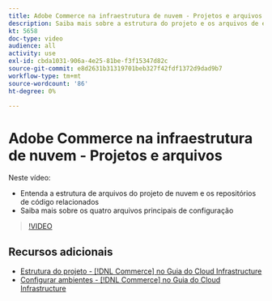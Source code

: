 ```yaml
---
title: Adobe Commerce na infraestrutura de nuvem - Projetos e arquivos
description: Saiba mais sobre a estrutura do projeto e os arquivos de email. Entenda a estrutura de arquivos do projeto do Cloud e todos os repositórios necessários.
kt: 5658
doc-type: video
audience: all
activity: use
exl-id: cbda1031-906a-4e25-81be-f3f15347d82c
source-git-commit: e8d2631b31319701beb327f42fdf1372d9dad9b7
workflow-type: tm+mt
source-wordcount: '86'
ht-degree: 0%

---
```


# Adobe Commerce na infraestrutura de nuvem - Projetos e arquivos

Neste vídeo:

- Entenda a estrutura de arquivos do projeto de nuvem e os repositórios de código relacionados
- Saiba mais sobre os quatro arquivos principais de configuração

>[!VIDEO](https://video.tv.adobe.com/v/35694?quality=12&learn=on)

## Recursos adicionais

- [Estrutura do projeto - [!DNL Commerce] no Guia do Cloud Infrastructure](https://experienceleague.adobe.com/docs/commerce-cloud-service/user-guide/project/file-structure.html)
- [Configurar ambientes - [!DNL Commerce] no Guia do Cloud Infrastructure](https://experienceleague.adobe.com/docs/commerce-cloud-service/user-guide/configure/overview.html)
